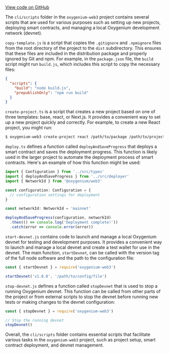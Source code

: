 [View code on GitHub](https://github.com/oxygenium-network/oxygenium-web3/.autodoc/docs/json/packages/cli/scripts)

The `cli/scripts` folder in the `oxygenium-web3` project contains several scripts that are used for various purposes such as setting up new projects, deploying smart contracts, and managing a local Oxygenium development network (devnet).

`copy-template.js` is a script that copies the `.gitignore` and `.npmignore` files from the root directory of the project to the `dist` subdirectory. This ensures that these files are included in the distribution package and properly ignored by Git and npm. For example, in the `package.json` file, the `build` script might run `build.js`, which includes this script to copy the necessary files:

```json
{
  "scripts": {
    "build": "node build.js",
    "prepublishOnly": "npm run build"
  }
}
```

`create-project.ts` is a script that creates a new project based on one of three templates: base, react, or Next.js. It provides a convenient way to set up a new project quickly and correctly. For example, to create a new React project, you might run:

```bash
$ oxygenium-web3 create-project react /path/to/package /path/to/project
```

`deploy.ts` defines a function called `deployAndSaveProgress` that deploys a smart contract and saves the deployment progress. This function is likely used in the larger project to automate the deployment process of smart contracts. Here's an example of how this function might be used:

```javascript
import { Configuration } from '../src/types'
import { deployAndSaveProgress } from '../src/deployer'
import { NetworkId } from '@oxygenium/web3'

const configuration: Configuration = {
  // configuration settings for deployment
}

const networkId: NetworkId = 'mainnet'

deployAndSaveProgress(configuration, networkId)
  .then(() => console.log('Deployment complete!'))
  .catch(error => console.error(error))
```

`start-devnet.js` contains code to launch and manage a local Oxygenium devnet for testing and development purposes. It provides a convenient way to launch and manage a local devnet and create a test wallet for use in the devnet. The main function, `startDevnet`, can be called with the version tag of the full node software and the path to the configuration file:

```javascript
const { startDevnet } = require('oxygenium-web3')

startDevnet('v1.0.0', '/path/to/config/file')
```

`stop-devnet.js` defines a function called `stopDevnet` that is used to stop a running Oxygenium devnet. This function can be called from other parts of the project or from external scripts to stop the devnet before running new tests or making changes to the devnet configuration:

```javascript
const { stopDevnet } = require('oxygenium-web3')

// Stop the running devnet
stopDevnet()
```

Overall, the `cli/scripts` folder contains essential scripts that facilitate various tasks in the `oxygenium-web3` project, such as project setup, smart contract deployment, and devnet management.
